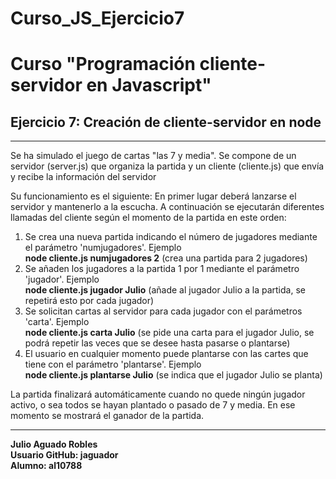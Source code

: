 Curso_JS_Ejercicio7
===================
<h1>Curso "Programación cliente-servidor en Javascript"</h1>
<h2>Ejercicio 7: Creación de cliente-servidor en node</h2>
<hr>
<p>Se ha simulado el juego de cartas "las 7 y media". Se compone de un servidor (server.js) que organiza la partida y un cliente (cliente.js) que envía y recibe la información del servidor</p>
<p>Su funcionamiento es el siguiente: En primer lugar deberá lanzarse el servidor y mantenerlo a la escucha. A continuación se ejecutarán diferentes llamadas del cliente según el momento de la partida en este orden:<br/>
<ol>
<li>Se crea una nueva partida indicando el número de jugadores mediante el parámetro 'numjugadores'. Ejemplo<br/><b>node cliente.js numjugadores 2</b> (crea una partida para 2 jugadores)</li>
<li>Se añaden los jugadores a la partida 1 por 1 mediante el parámetro 'jugador'. Ejemplo<br/><b>node cliente.js jugador Julio</b> (añade al jugador Julio a la partida, se repetirá esto por cada jugador)</li>
<li>Se solicitan cartas al servidor para cada jugador con el parámetros 'carta'. Ejemplo<br/><b>node cliente.js carta Julio</b> (se pide una carta para el jugador Julio, se podrá repetir las veces que se desee hasta pasarse o plantarse)</li>
<li>El usuario en cualquier momento puede plantarse con las cartes que tiene con el parámetro 'plantarse'. Ejemplo<br/><b>node cliente.js plantarse Julio</b> (se indica que el jugador Julio se planta)</li>
</ol>
<p>La partida finalizará automáticamente cuando no quede ningún jugador activo, o sea todos se hayan plantado o pasado de 7 y media. En ese momento se mostrará el ganador de la partida.
</br>
<hr>
<p><b>Julio Aguado Robles<br/>
Usuario GitHub: jaguador</br> Alumno: al10788</b></p>
